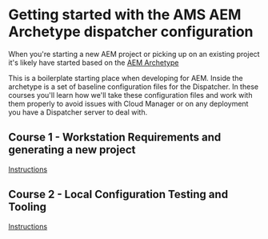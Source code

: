 # Getting started with the AMS AEM Archetype dispatcher configuration

When you're starting a new AEM project or picking up on an existing project it's likely have started based on the [AEM Archetype](https://github.com/adobe/aem-project-archetype)

This is a boilerplate starting place when developing for AEM.  Inside the archetype is a set of baseline configuration files for the Dispatcher.  In these courses you'll learn how we'll take these configuration files and work with them properly to avoid issues with Cloud Manager or on any deployment you have a Dispatcher server to deal with.

## Course 1 - Workstation Requirements and generating a new project

[ Instructions ](course1/)

## Course 2 - Local Configuration Testing and Tooling

[ Instructions ](course2/)